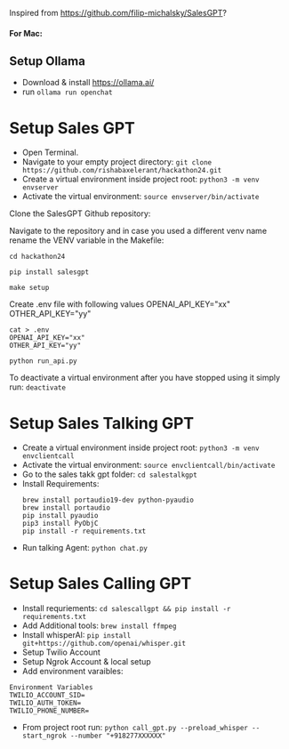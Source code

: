 Inspired from https://github.com/filip-michalsky/SalesGPT?


#### For Mac:

## Setup Ollama
- Download & install https://ollama.ai/
- run `ollama run openchat`

# Setup Sales GPT

- Open Terminal.
- Navigate to your empty project directory: `git clone https://github.com/rishabaxelerant/hackathon24.git`
- Create a virtual environment inside project root: `python3 -m venv envserver`
- Activate the virtual environment: `source envserver/bin/activate`

Clone the SalesGPT Github repository: 


Navigate to the repository and in case you used a different venv name rename the VENV variable in the Makefile: 

`cd hackathon24`

`pip install salesgpt`

`make setup`

Create .env file with following values
OPENAI_API_KEY="xx"
OTHER_API_KEY="yy"

```
cat > .env
OPENAI_API_KEY="xx"
OTHER_API_KEY="yy"
```

`python run_api.py`

To deactivate a virtual environment after you have stopped using it simply run: `deactivate`


# Setup Sales Talking GPT

- Create a virtual environment inside project root: `python3 -m venv envclientcall`
- Activate the virtual environment: `source envclientcall/bin/activate`
- Go to the sales takk gpt folder: `cd salestalkgpt`
- Install Requirements: 
    ```
    brew install portaudio19-dev python-pyaudio
    brew install portaudio
    pip install pyaudio
    pip3 install PyObjC    
    pip install -r requirements.txt 
    ```
- Run talking Agent: `python chat.py`


# Setup Sales Calling GPT

- Install requriements: `cd salescallgpt && pip install -r requirements.txt`
- Add Additional tools: `brew install ffmpeg`
- Install whisperAI: `pip install git+https://github.com/openai/whisper.git`
- Setup Twilio Account
- Setup Ngrok Account & local setup
- Add environment varaibles:
```
Environment Variables
TWILIO_ACCOUNT_SID=
TWILIO_AUTH_TOKEN=
TWILIO_PHONE_NUMBER=
```
- From project root run: `python call_gpt.py --preload_whisper --start_ngrok --number "+918277XXXXXX"` 
